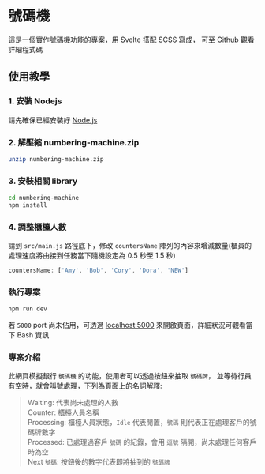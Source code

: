 # 號碼機

這是一個實作號碼機功能的專案，用 Svelte 搭配 SCSS 寫成，
可至 [Github](https://github.com/ro1963855/numbering-machine) 觀看詳細程式碼

## 使用教學
### 1. 安裝 Nodejs
請先確保已經安裝好 [Node.js](https://nodejs.org)

### 2. 解壓縮 numbering-machine.zip

```bash
unzip numbering-machine.zip
```

### 3. 安裝相關 library

```bash
cd numbering-machine
npm install
```

### 4. 調整櫃檯人數

請到 `src/main.js` 路徑底下，修改 `countersName` 陣列的內容來增減數量(櫃員的處理速度將由接到任務當下隨機設定為 0.5 秒至 1.5 秒)


```js
countersName: ['Amy', 'Bob', 'Cory', 'Dora', 'NEW']
```

### 執行專案

```bash
npm run dev
```

若 `5000` port 尚未佔用，可透過 [localhost:5000](http://localhost:5000) 來開啟頁面，詳細狀況可觀看當下 Bash 資訊

### 專案介紹

此網頁模擬銀行 `號碼機` 的功能，使用者可以透過按鈕來抽取 `號碼牌`，
並等待行員有空時，就會叫號處理，下列為頁面上的名詞解釋:

> Waiting: 代表尚未處理的人數   
> Counter: 櫃檯人員名稱   
> Processing: 櫃檯人員狀態，`Idle` 代表閒置，`號碼` 則代表正在處理客戶的號碼牌數字     
> Processed: 已處理過客戶 `號碼` 的紀錄，會用 `逗號` 隔開，尚未處理任何客戶時為空   
> Next `號碼`: 按鈕後的數字代表即將抽到的 `號碼牌`